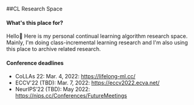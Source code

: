 ##CL Research Space

#### What's this place for?

Hello👋 Here is my personal continual learning algorithm research space. Mainly, I'm doing class-incremental learning research and I'm also using this place to archive related research.

#### Conference deadlines

- CoLLAs 22: Mar. 4, 2022: https://lifelong-ml.cc/
- ECCV'22 (TBD): Mar. 7, 2022: https://eccv2022.ecva.net/
- NeurIPS’22 (TBD): May 2022: https://nips.cc/Conferences/FutureMeetings
